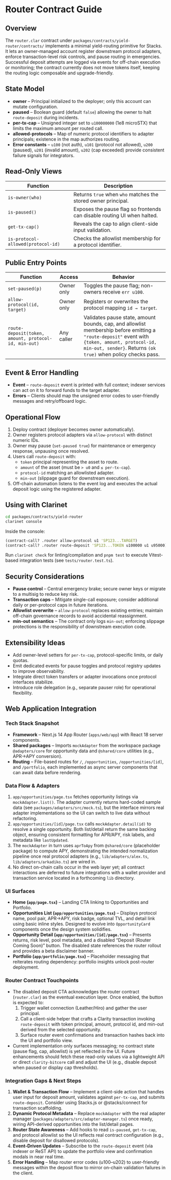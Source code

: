 # Router Contract Guide

## Overview

The `router.clar` contract under `packages/contracts/yield-router/contracts/` implements a minimal yield-routing primitive for Stacks. It lets an owner-managed account register downstream protocol adapters, enforce transaction-level risk controls, and pause routing in emergencies. Successful deposit attempts are logged via events for off-chain execution or monitoring; the contract currently does not move tokens itself, keeping the routing logic composable and upgrade-friendly.

## State Model

- **owner** – Principal initialized to the deployer; only this account can mutate configuration.
- **paused** – Boolean guard (default `false`) allowing the owner to halt `route-deposit` during incidents.
- **per-tx-cap** – Unsigned integer set to `u100000000` (1e8 microSTX) that limits the maximum amount per routed call.
- **allowed-protocols** – Map of numeric protocol identifiers to adapter principals; existence in the map authorizes routing.
- **Error constants** – `u100` (not auth), `u101` (protocol not allowed), `u200` (paused), `u201` (invalid amount), `u202` (cap exceeded) provide consistent failure signals for integrators.

## Read-Only Views

| Function | Description |
| --- | --- |
| `is-owner(who)` | Returns `true` when `who` matches the stored owner principal. |
| `is-paused()` | Exposes the pause flag so frontends can disable routing UI when halted. |
| `get-tx-cap()` | Reveals the cap to align client-side input validation. |
| `is-protocol-allowed(protocol-id)` | Checks the allowlist membership for a protocol identifier. |

## Public Entry Points

| Function | Access | Behavior |
| --- | --- | --- |
| `set-paused(p)` | Owner only | Toggles the pause flag; non-owners receive `err u100`. |
| `allow-protocol(id, target)` | Owner only | Registers or overwrites the protocol mapping `id → target`. |
| `route-deposit(token, amount, protocol-id, min-out)` | Any caller | Validates pause state, amount bounds, cap, and allowlist membership before emitting a `"route-deposit"` event with `{token, amount, protocol-id, min-out, sender}`. Returns `(ok true)` when policy checks pass. |

## Event & Error Handling

- **Event** – `route-deposit` event is printed with full context; indexer services can act on it to forward funds to the target adapter.
- **Errors** – Clients should map the unsigned error codes to user-friendly messages and retry/offboard logic.

## Operational Flow

1. Deploy contract (deployer becomes owner automatically).
2. Owner registers protocol adapters via `allow-protocol` with distinct numeric IDs.
3. Owner may pause (`set-paused true`) for maintenance or emergency response, unpausing once resolved.
4. Users call `route-deposit` with:
   - `token` principal representing the asset to route.
   - `amount` of the asset (must be `> u0` and `≤ per-tx-cap`).
   - `protocol-id` matching an allowlisted adapter.
   - `min-out` (slippage guard for downstream execution).
5. Off-chain automation listens to the event log and executes the actual deposit logic using the registered adapter.

## Using with Clarinet

```sh
cd packages/contracts/yield-router
clarinet console
```

Inside the console:

```clojure
(contract-call? .router allow-protocol u1 'SP123...TARGET)
(contract-call? .router route-deposit 'SP123...TOKEN u100000 u1 u95000)
```

Run `clarinet check` for linting/compilation and `pnpm test` to execute Vitest-based integration tests (see `tests/router.test.ts`).

## Security Considerations

- **Pause control** – Central emergency brake; secure owner keys or migrate to a multisig to reduce key risk.
- **Transaction caps** – Mitigate single-call exposure; consider additional daily or per-protocol caps in future iterations.
- **Allowlist overwrite** – `allow-protocol` replaces existing entries; maintain off-chain governance records to avoid accidental reassignment.
- **min-out semantics** – The contract only logs `min-out`; enforcing slippage protections is the responsibility of downstream execution code.

## Extensibility Ideas

- Add owner-level setters for `per-tx-cap`, protocol-specific limits, or daily quotas.
- Emit dedicated events for pause toggles and protocol registry updates to improve observability.
- Integrate direct token transfers or adapter invocations once protocol interfaces stabilize.
- Introduce role delegation (e.g., separate pauser role) for operational flexibility.

## Web Application Integration

### Tech Stack Snapshot

- **Framework** – Next.js 14 App Router (`apps/web/app`) with React 18 server components.
- **Shared packages** – Imports `mockAdapter` from the workspace package `@adapters/core` for opportunity data and `@shared/core` utilities (e.g., APR→APY conversion).
- **Routing** – File-based routes for `/`, `/opportunities`, `/opportunities/[id]`, and `/portfolio`, each implemented as async server components that can await data before rendering.

### Data Flow & Adapters

1. `app/opportunities/page.tsx` fetches opportunity listings via `mockAdapter.list()`. The adapter currently returns hard-coded sample data (see `packages/adapters/src/mock.ts`), but the interface mirrors real adapter implementations so the UI can switch to live data without refactoring.
2. `app/opportunities/[id]/page.tsx` calls `mockAdapter.detail(id)` to resolve a single opportunity. Both list/detail return the same backing object, ensuring consistent formatting for APR/APY, risk labels, and metadata like `lastUpdated`.
3. The `mockAdapter` in turn uses `aprToApy` from `@shared/core` (placeholder package) to compute APY, demonstrating the intended normalization pipeline once real protocol adapters (e.g., `lib/adapters/alex.ts`, `lib/adapters/arkadiko.ts`) are wired in.
4. No direct on-chain calls occur in the web layer yet; all contract interactions are deferred to future integrations with a wallet provider and transaction service located in a forthcoming `lib` directory.

### UI Surfaces

- **Home (`app/page.tsx`)** – Landing CTA linking to Opportunities and Portfolio.
- **Opportunities List (`app/opportunities/page.tsx`)** – Displays protocol name, pool pair, APR→APY, risk badge, optional TVL, and detail link using basic inline styles. Designed to evolve into `OpportunityCard` components once the design system solidifies.
- **Opportunity Detail (`app/opportunities/[id]/page.tsx`)** – Presents returns, risk level, pool metadata, and a disabled “Deposit (Router Coming Soon)” button. The disabled state references the router rollout and provides a beta disclaimer banner.
- **Portfolio (`app/portfolio/page.tsx`)** – Placeholder messaging that reiterates routing dependency: portfolio insights unlock post-router deployment.

### Router Contract Touchpoints

- The disabled deposit CTA acknowledges the router contract (`router.clar`) as the eventual execution layer. Once enabled, the button is expected to:
  1. Trigger wallet connection (Leather/Hiro) and gather the user principal.
  2. Call a client-side helper that crafts a Clarity transaction invoking `route-deposit` with token principal, amount, protocol id, and min-out derived from the selected opportunity.
  3. Surface router event confirmations and transaction hashes back into the UI and portfolio view.
- Current implementation only surfaces messaging; no contract state (pause flag, cap, allowlist) is yet reflected in the UI. Future enhancements should fetch these read-only values via a lightweight API or direct `clarity-bitcore` call and adjust the UI (e.g., disable deposit when paused or display cap thresholds).

### Integration Gaps & Next Steps

1. **Wallet & Transaction Flow** – Implement a client-side action that handles user input for deposit amount, validates against `per-tx-cap`, and submits `route-deposit`. Consider using Stacks.js or @stacks/connect for transaction scaffolding.
2. **Dynamic Protocol Metadata** – Replace `mockAdapter` with the real adapter manager (`packages/adapters/src/adapter-manager.ts`) once ready, wiring API-derived opportunities into the list/detail pages.
3. **Router State Awareness** – Add hooks to read `is-paused`, `get-tx-cap`, and protocol allowlist so the UI reflects real contract configuration (e.g., disable deposit for disallowed protocols).
4. **Event-Driven Updates** – Subscribe to the `route-deposit` event (via indexer or ReST API) to update the portfolio view and confirmation modals in near real time.
5. **Error Handling** – Map router error codes (u100–u202) to user-friendly messages within the deposit flow to mirror on-chain validation failures in the client.
